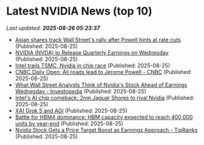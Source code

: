 # Latest NVIDIA News (top 10)
_Last updated: **2025-08-26 05:23:37**_

- [Asian shares track Wall Street's rally after Powell hints at rate cuts](https://finance.yahoo.com/news/asian-shares-track-wall-streets-052240632.html) (Published: 2025-08-25)
- [NVIDIA (NVDA) to Release Quarterly Earnings on Wednesday](https://www.etfdailynews.com/2025/08/25/nvidia-nvda-to-release-quarterly-earnings-on-wednesday/) (Published: 2025-08-25)
- [Intel trails TSMC, Nvidia in chip race](https://m.economictimes.com/markets/stocks/news/intel-trails-tsmc-nvidia-in-chip-race/trump-bets-big-on-intel/slideshow/123495040.cms) (Published: 2025-08-25)
- [CNBC Daily Open: All roads lead to Jerome Powell - CNBC](https://slashdot.org/firehose.pl?op=view&amp;id=178852862) (Published: 2025-08-25)
- [What Wall Street Analysts Think of Nvidia's Stock Ahead of Earnings Wednesday - Investopedia](https://slashdot.org/firehose.pl?op=view&amp;id=178852680) (Published: 2025-08-25)
- [Intel's AI chip comeback: 2nm Jaguar Shores to rival Nvidia](https://www.digitimes.com/news/a20250825PD217/intel-2nm-nvidia-ai-chip-market.html) (Published: 2025-08-25)
- [XAI Grok 5 and AGI](https://www.nextbigfuture.com/2025/08/xai-grok-5-and-agi.html) (Published: 2025-08-25)
- [Battle for HBM4 dominance: HBM capacity expected to reach 400,000 units by year-end](https://www.digitimes.com/news/a20250825PD208/hbm-hbm4-capacity-bandwidth-production.html) (Published: 2025-08-25)
- [Nvidia Stock Gets a Price Target Boost as Earnings Approach - TipRanks](https://slashdot.org/firehose.pl?op=view&amp;id=178852372) (Published: 2025-08-25)
